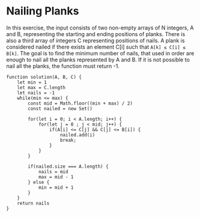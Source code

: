 # Nailing Planks

In this exercise, the input consists of two non-empty arrays of N integers, A and B, representing the starting and ending positions of planks.
There is also a third array of integers C representing positions of nails. A plank is considered nailed if there exists an element C[i] such that `A[k] ≤ C[i] ≤ B[k]`.
The goal is to find the minimum number of nails, that used in order are enough to nail all the planks represented by A and B.
If it is not possible to nail all the planks, the function must return -1.

```
function solution(A, B, C) {
    let min = 1
    let max = C.length
    let nails = -1
    while(min <= max) {
        const mid = Math.floor((min + max) / 2)
        const nailed = new Set()

        for(let i = 0; i < A.length; i++) {
            for(let j = 0 ; j < mid; j++) {
                if(A[i] <= C[j] && C[j] <= B[i]) {
                    nailed.add(i)
                    break;
                }
            }
        }

        if(nailed.size === A.length) {
            nails = mid
            max = mid - 1
        } else {
            min = mid + 1
        }
    }
    return nails
}
```
